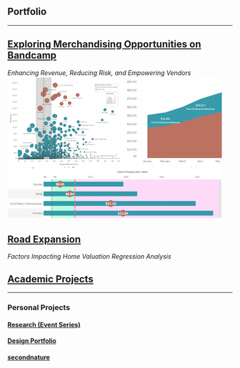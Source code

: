 ## Portfolio

---

<!-- ### Category Name 1  -->

## [Exploring Merchandising Opportunities on Bandcamp](https://nbcarroll.github.io/RevenueComparison/index.html)
<i>Enhancing Revenue, Reducing Risk, and Empowering Vendors</i>
<img src="images/github_project_thumbnail_bandcamp.jpg?raw=true"/>

## [Road Expansion](https://nbcarroll.github.io/SpringbankDrive/index.html)
<i>Factors Impacting Home Valuation Regression Analysis</i>

## [Academic Projects]([https://github.com/nbcarroll/Projects#academic-projects](https://nbcarroll.github.io/SpringbankDrive/index.html))



---

### Personal Projects
#### [Research (Event Series)](https://researchseattle.com/)
#### [Design Portfolio](https://nbcdesign.tumblr.com/)
#### [secondnature](https://secondnatureseattle.com)

<!-- <p style="font-size:11px">Page template forked from <a href="https://github.com/evanca/quick-portfolio">evanca</a></p>
<!-- Remove above link if you don't want to attibute -->

<!-- If I want to later have different project sections just use varying # for Markdown -->
